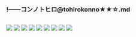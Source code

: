 ### !——コンノトヒロ@tohirokonno★★☆.md
![]()

![](https://pbs.twimg.com/media/EB17scAU8AE_4GB?format=jpg&name=4096x4096)
![](https://pbs.twimg.com/media/ECJz-elUwAAPFdh?format=jpg&name=4096x4096)
![](https://pbs.twimg.com/media/EBmnNYcUcAAc3x3?format=jpg&name=4096x4096)
![](https://pbs.twimg.com/media/D-ZsvsLUYAAJEpg?format=jpg&name=4096x4096)
![](https://pbs.twimg.com/media/DzH6OEhV4AUJGeu?format=jpg&name=4096x4096)
![](https://pbs.twimg.com/media/DzH6RcTUYAEXpt9?format=jpg&name=4096x4096)
![](https://pbs.twimg.com/media/DzH6RcTUYAEXpt9?format=jpg&name=4096x4096)
![](https://pbs.twimg.com/media/EAdDYZOUIAEIpKI?format=jpg&name=4096x4096)
![](https://pbs.twimg.com/media/EAdDYZNU4AE6Fr5?format=jpg&name=4096x4096)
